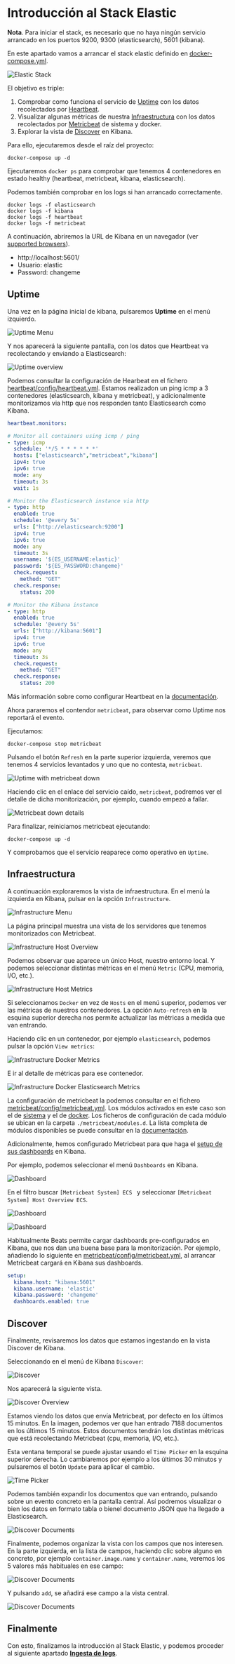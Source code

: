 # Introducción al Stack Elastic

**Nota**.  Para iniciar el stack, es necesario que no haya ningún servicio arrancado en los puertos 9200, 9300 (elasticsearch), 5601 (kibana).

En este apartado vamos a arrancar el stack elastic definido en [docker-compose.yml](../../docker-compose.yml).

![Elastic Stack](./img/elastic-stack.png)

El objetivo es triple:

1. Comprobar como funciona el servicio de [Uptime](https://www.elastic.co/guide/en/kibana/7.3/xpack-uptime.html) con los datos recolectados por [Heartbeat](https://www.elastic.co/guide/en/beats/heartbeat/7.3/index.html).
2. Visualizar algunas métricas de nuestra [Infraestructura](https://www.elastic.co/guide/en/kibana/7.3/xpack-infra.html) con los datos recolectados por [Metricbeat](https://www.elastic.co/guide/en/beats/metricbeat/7.3/index.html) de sistema y docker.
3. Explorar la vista de [Discover](https://www.elastic.co/guide/en/kibana/7.3/discover.html) en Kibana.

Para ello, ejecutaremos desde el raíz del proyecto:

```shell
docker-compose up -d
```

Ejecutaremos `docker ps` para comprobar que tenemos 4 contenedores en estado healthy (heartbeat, metricbeat, kibana, elasticsearch).

Podemos también comprobar en los logs si han arrancado correctamente.

```shell
docker logs -f elasticsearch
docker logs -f kibana
docker logs -f heartbeat
docker logs -f metricbeat
```

A continuación, abriremos la URL de Kibana en un navegador (ver [supported browsers](https://www.elastic.co/es/support/matrix#matrix_browsers)).

- http://localhost:5601/
- Usuario: elastic
- Password: changeme

## Uptime

Una vez en la página inicial de kibana, pulsaremos **Uptime** en el menú izquierdo.

![Uptime Menu](./img/uptime-icon.png)

Y nos aparecerá la siguiente pantalla, con los datos que Heartbeat va recolectando y enviando a Elasticsearch:

![Uptime overview](./img/uptime-overview.png)

Podemos consultar la configuración de Hearbeat en el fichero [heartbeat/config/heartbeat.yml](../../heartbeat/config/heartbeat.yml). Estamos realizadon un ping icmp a 3 contenedores (elasticsearch, kibana y metricbeat), y adicionalmente monitorizamos via http que nos responden tanto Elasticsearch como Kibana.

```yaml
heartbeat.monitors:

# Monitor all containers using icmp / ping
- type: icmp
  schedule: '*/5 * * * * * *'
  hosts: ["elasticsearch","metricbeat","kibana"]
  ipv4: true
  ipv6: true
  mode: any
  timeout: 3s
  wait: 1s

# Monitor the Elasticsearch instance via http
- type: http
  enabled: true
  schedule: '@every 5s'
  urls: ["http://elasticsearch:9200"]
  ipv4: true
  ipv6: true
  mode: any
  timeout: 3s
  username: '${ES_USERNAME:elastic}'
  password: '${ES_PASSWORD:changeme}'
  check.request:
    method: "GET"
  check.response:
    status: 200

# Monitor the Kibana instance
- type: http
  enabled: true
  schedule: '@every 5s'
  urls: ["http://kibana:5601"]
  ipv4: true
  ipv6: true
  mode: any
  timeout: 3s
  check.request:
    method: "GET"
  check.response:
    status: 200
```

Más información sobre como configurar Heartbeat en la  [documentación](https://www.elastic.co/guide/en/beats/heartbeat/7.3/configuring-howto-heartbeat.html).

Ahora pararemos el contendor `metricbeat`, para observar como Uptime nos reportará el evento.

Ejecutamos:

```shell
docker-compose stop metricbeat
```

Pulsando el botón `Refresh` en la parte superior izquierda, veremos que tenemos 4 servicios levantados y uno que no contesta, `metricbeat`.

![Uptime with metricbeat down](./img/uptime-overview-metricbeat-down.png)

Haciendo clic en el enlace del servicio caído, `metricbeat`, podremos ver el detalle de dicha monitorización, por ejemplo, cuando empezó a fallar.

![Metricbeat down details](./img/uptime-detail-metricbeat-down.png)

Para finalizar, reiniciamos metricbeat ejecutando:

```shell
docker-compose up -d
```

Y comprobamos que el servicio reaparece como operativo en `Uptime`.

## Infraestructura

A continuación exploraremos la vista de infraestructura. En el menú la izquierda en Kibana, pulsar en la opción `Infrastructure`.

![Infrastructure Menu](./img/infrastructure-icon.png)

La página principal muestra una vista de los servidores que tenemos monitorizados con Metricbeat. 

![Infrastructure Host Overview](./img/infrastructure-host-overview.png)

Podemos observar que aparece un único Host, nuestro entorno local. Y podemos seleccionar distintas métricas en el menú `Metric` (CPU, memoria, I/O, etc.).

![Infrastructure Host Metrics](./img/infrastructure-host-overview-metrics.png)

Si seleccionamos `Docker` en vez de `Hosts` en el menú superior, podemos ver las métricas de nuestros contenedores. La opción `Auto-refresh` en la esquina superior derecha nos permite actualizar las métricas a medida que van entrando.

Haciendo clic en un contenedor, por ejemplo `elasticsearch`, podemos pulsar la opción `View metrics`:

![Infrastructure Docker Metrics](./img/infrastructure-docker.png)

E ir al detalle de métricas para ese contenedor.

![Infrastructure Docker Elasticsearch Metrics](./img/infrastructure-docker-elasticsearch.png)

La configuración de metricbeat la podemos consultar en el fichero [metricbeat/config/metricbeat.yml](../../metricbeat/config/metricbeat.yml). Los módulos activados en este caso son el de [sistema](../../metricbeat/config/modules.d/system.yml) y el de [docker](../../metricbeat/config/modules.d/docker.yml). Los ficheros de configuración de cada módulo se ubican en la carpeta `./metricbeat/modules.d`. La lista completa de módulos disponibles se puede consultar en la [documentación](https://www.elastic.co/guide/en/beats/metricbeat/7.3/metricbeat-modules.html).

Adicionalmente, hemos configurado Metricbeat para que haga el [setup de sus dashboards](https://www.elastic.co/guide/en/beats/metricbeat/7.3/load-kibana-dashboards.html) en Kibana.

Por ejemplo, podemos seleccionar el menú `Dashboards` en Kibana.

![Dashboard](./img/dashboard-icon.png)

En el filtro buscar `[Metricbeat System] ECS ` y seleccionar `[Metricbeat System] Host Overview ECS`.

![Dashboard](./img/metricbeat-dashboards.png)

![Dashboard](./img/metricbeat-dashboard-host-overview.png)

Habitualmente Beats permite cargar dashboards pre-configurados en Kibana, que nos dan una buena base para la monitorización. Por ejemplo, añadiendo lo siguiente en [metricbeat/config/metricbeat.yml](../../metricbeat/config/metricbeat.yml), al arrancar Metricbeat cargará en Kibana sus dashboards.

```yaml
setup:
  kibana.host: "kibana:5601"
  kibana.username: 'elastic'
  kibana.password: 'changeme'
  dashboards.enabled: true
```

## Discover

Finalmente, revisaremos los datos que estamos ingestando en la vista Discover de Kibana.

Seleccionando en el menú de Kibana `Discover`:

![Discover](./img/discover-icon.png)

Nos aparecerá la siguiente vista.

![Discover Overview](./img/discover-overview.png)

Estamos viendo los datos que envía Metricbeat, por defecto en los últimos 15  minutos. En la imagen, podemos ver que han entrado 7188 documentos en los últimos 15 minutos. Estos documentos tendrán los distintas métricas que está recolectando Metricbeat (cpu, memoria, I/O, etc.).

Esta ventana temporal se puede ajustar usando el `Time Picker` en la esquina superior derecha. Lo cambiaremos por ejemplo a los últimos 30 minutos y pulsaremos el botón `Update` para aplicar el cambio.

![Time Picker](./img/discover-time-picker.png)

Podemos también expandir los documentos que van entrando, pulsando sobre un evento concreto en la pantalla central. Así podremos visualizar o bien los datos en formato tabla o bienel documento JSON que ha llegado a Elasticsearch.

![Discover Documents](./img/discover-documents.png)

Finalmente, podemos organizar la vista con los campos que nos interesen. En la parte izquierda, en la lista de campos, haciendo clic sobre alguno en concreto, por ejemplo `container.image.name` y `container.name`, veremos los 5 valores más habituales en ese campo:

![Discover Documents](./img/discover-field-values.png)

Y pulsando `add`, se añadirá ese campo a la vista central.

![Discover Documents](./img/discover-search.png)

## Finalmente

Con esto, finalizamos la introducción al Stack Elastic, y podemos proceder al siguiente apartado **[Ingesta de logs](../paso02/README.md)**.